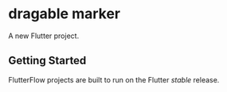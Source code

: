 # dragable marker

A new Flutter project.

## Getting Started

FlutterFlow projects are built to run on the Flutter _stable_ release.
